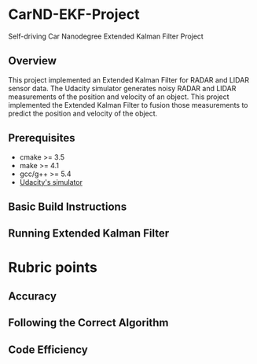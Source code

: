 # CarND-EKF-Project
Self-driving Car Nanodegree Extended Kalman Filter Project

## Overview
This project implemented an Extended Kalman Filter for RADAR and LIDAR sensor data. The Udacity simulator generates noisy RADAR and LIDAR measurements of the position and velocity of an object. This project implemented the Extended Kalman Filter  to fusion those measurements to predict the position and velocity of the object. 

## Prerequisites

+ cmake >= 3.5
+ make >= 4.1
+ gcc/g++ >= 5.4
+ [Udacity's simulator](https://github.com/udacity/self-driving-car-sim/releases)

## Basic Build Instructions

## Running Extended Kalman Filter

# Rubric points

## Accuracy

## Following the Correct Algorithm

## Code Efficiency

